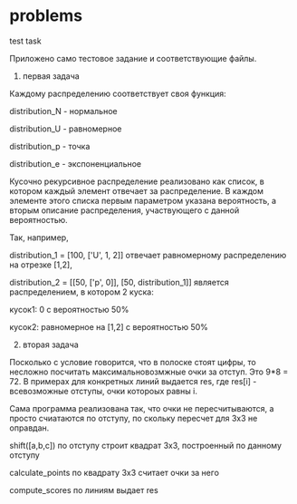 # problems
test task

Приложено само тестовое задание и соответствующие файлы.

1) первая задача

Каждому распределению соответствует своя функция:

  distribution_N - нормальное
  
  distribution_U - равномерное
  
  distribution_p - точка
  
  distribution_e - экспоненциальное
  
 Кусочно рекурсивное распределение реализовано как список, в котором каждый элемент отвечает за распределение.
 В каждом элементе этого списка первым параметром указана вероятность, а вторым описание распределения, участвующего с данной вероятностью. 
 
 Так, например, 
 
 distribution_1 = [100, ['U', 1, 2]] отвечает равномерному распределению на отрезке [1,2],
 
 distribution_2 = [[50, ['p', 0]], [50, distribution_1]] является распределением, в котором 2 куска:
 
 кусок1: 0 c вероятностью 50% 
 
 кусок2: равномерное на [1,2] c вероятностью 50%
 
2) вторая задача 

Посколько с условие говорится, что в полоске стоят цифры, то несложно посчитать максимальновозмжные очки за отступ. Это 9*8 = 72.
В примерах для конкретных линий выдается res, где res[i] - всевозможные отступы, очки котороых равны i.

Сама программа реализована так, что очки не пересчитываются, а просто счиатаются по отступу, по скольку пересчет для 3x3 не оправдан.

shift([a,b,c]) по отступу строит квадрат 3x3, построенный по данному отступу

calculate_points по квадрату 3x3 считает очки за него

compute_scores по линиям выдает res
